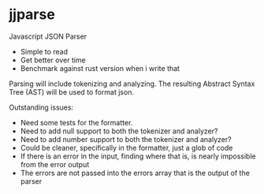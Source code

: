 # jjparse

Javascript JSON Parser

  - Simple to read
  - Get better over time
  - Benchmark against rust version when i write that

Parsing will include tokenizing and analyzing. The resulting Abstract Syntax
Tree (AST) will be used to format json.

Outstanding issues:
  - Need some tests for the formatter.
  - Need to add null support to both the tokenizer and analyzer?
  - Need to add number support to both the tokenizer and analyzer?
  - Could be cleaner, specifically in the formatter, just a glob of code
  - If there is an error in the input, finding where that is, is nearly impossible from the error output
  - The errors are not passed into the errors array that is the output of the parser
